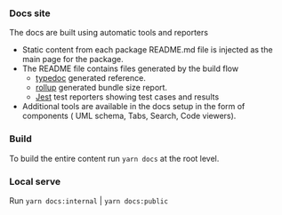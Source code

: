 ### Docs site

The docs are built using automatic tools and reporters
* Static content from each package README.md file is injected as the main page for the package.
* The README file contains files generated by the build flow
    * [typedoc](https://typedoc.org/) generated reference.
    * [rollup](https://rollupjs.org/guide/en/) generated bundle size report.
    * [Jest](https://jestjs.io/) test reporters showing test cases and results
* Additional tools are available in the docs setup in the form of components ( UML schema, Tabs, Search, Code viewers).


### Build
To build the entire content run `yarn docs` at the root level.

### Local serve
Run `yarn docs:internal` | `yarn docs:public`